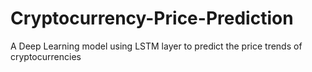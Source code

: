# Cryptocurrency-Price-Prediction
A Deep Learning model using LSTM layer to predict the price trends of cryptocurrencies
